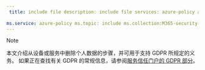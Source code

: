 ```yaml
---
 title: include file description: include file services: azure-policy author: eross-msft
 
ms.service: azure-policy ms.topic: include ms.collection:M365-security-compliance ms.date:04/24/2018 ms.author: lizross ms.custom: include file
---
```


>[!Note] 
> 本文介绍从设备或服务中删除个人数据的步骤，并可用于支持 GDPR 所规定的义务。 如果正在查找有关 GDPR 的常规信息，请参阅[服务信任门户的 GDPR 部分](https://servicetrust.microsoft.com/ViewPage/GDPRGetStarted)。

